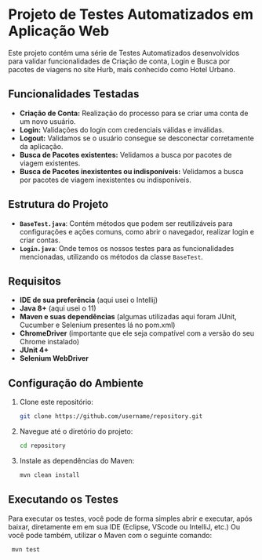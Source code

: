 # Projeto de Testes Automatizados em Aplicação Web

Este projeto contém uma série de Testes Automatizados desenvolvidos para validar funcionalidades de Criação de conta, Login e Busca por pacotes de viagens no site Hurb, mais conhecido como Hotel Urbano.

## Funcionalidades Testadas

- **Criação de Conta:** Realização do processo para se criar uma conta de um novo usuário.
- **Login:** Validações do login com credenciais válidas e inválidas.
- **Logout:** Validamos se o usuário consegue se desconectar corretamente da aplicação.
- **Busca de Pacotes existentes:** Velidamos a busca por pacotes de viagem existentes.
- **Busca de Pacotes inexistentes ou indisponíveis:** Velidamos a busca por pacotes de viagem inexistentes ou indisponíveis.

## Estrutura do Projeto

- **`BaseTest.java`**: Contém métodos que podem ser reutilizáveis para configurações e ações comuns, como abrir o navegador, realizar login e criar contas.
- **`Login.java`**: Onde temos os nossos testes para as funcionalidades mencionadas, utilizando os métodos da classe `BaseTest`.

## Requisitos

- **IDE de sua preferência** (aqui usei o Intellij)
- **Java 8+** (aqui usei o 11)
- **Maven e suas dependências** (algumas utilizadas aqui foram JUnit, Cucumber e Selenium presentes lá no pom.xml)
- **ChromeDriver** (importante que ele seja compatível com a versão do seu Chrome instalado)
- **JUnit 4+**
- **Selenium WebDriver**

## Configuração do Ambiente

1. Clone este repositório:
   ```bash
   git clone https://github.com/username/repository.git

2. Navegue até o diretório do projeto:
   ```bash
   cd repository

3. Instale as dependências do Maven:
   ```bash
   mvn clean install

## Executando os Testes
Para executar os testes, você pode de forma simples abrir e executar, após baixar, diretamente em em sua IDE (Eclipse, VScode ou IntelliJ, etc.)
Ou você pode também, utilizar o Maven com o seguinte comando:
  ```bash
   mvn test
